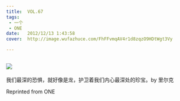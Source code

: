 ```yaml
---
title:	VOL.67
tags:
 - 一个
 - ONE
date:	2012/12/13 1:43:58
cover:	http://image.wufazhuce.com/FhFFvmqAV4r1d8zqzO9HDtWgt3Vy

---
```

![](http://image.wufazhuce.com/FhFFvmqAV4r1d8zqzO9HDtWgt3Vy)
---

我们最深的恐惧，就好像是龙，护卫着我们内心最深处的珍宝。by 里尔克
 
Reprinted from ONE
